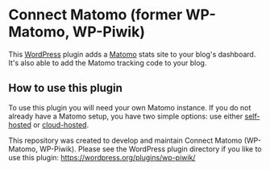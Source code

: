# Connect Matomo (former WP-Matomo, WP-Piwik)

This [WordPress](https://wordpress.org) plugin adds a [Matomo](http://matomo.org) stats site to your blog's dashboard. It's also able to add the Matomo tracking code to your blog.

## How to use this plugin

To use this plugin you will need your own Matomo instance. If you do not already have a Matomo setup, you have two simple options: use either [self-hosted](http://matomo.org/) or [cloud-hosted](http://matomo.org/hosting/).

This repository was created to develop and maintain Connect Matomo (WP-Matomo, WP-Piwik). Please see the WordPress plugin directory if you like to use this plugin: https://wordpress.org/plugins/wp-piwik/
